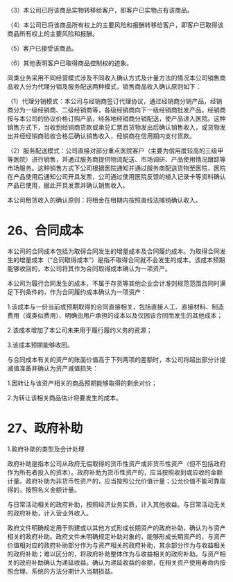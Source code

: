 （3）本公司已将该商品实物转移给客户，即客户已实物占有该商品。

（4）本公司已将该商品所有权上的主要风险和报酬转移给客户，即客户已取得该商品所有权上的主要风险和报酬。

（5）客户已接受该商品。

（6）其他表明客户已取得商品控制权的迹象。

同类业务采用不同经营模式涉及不同收入确认方式及计量方法的情况本公司销售商品收入分为代理分销及服务配送两种模式，销售商品收入确认原则如下：

（1）代理分销模式：本公司与经销商签订代理协议，通过经销商分销产品，经销商分为一级经销商、二级经销商等，各级经销商向下一级经销商批发产品。经销商按与本公司的协议价格订购产品，经各地经销商分销配送，使产品进入医院。这种销售方式下，当收到经销商货款或承兑汇票且货物发出后确认销售收入，或货物发出并经经销商验收合格后确认销售收入，经销商在信用期内支付货款。

（2）服务配送模式：公司直接对部分重点医院客户（主要为信用度较高的三级甲等医院）进行销售，并通过服务商提供物流配送、市场调研、产品使用情况跟踪等市场服务。这种销售方式下公司根据医院通知并通过服务商配送货物至医院，医院在产品使用后通知公司开具发票，公司通过使用医院反馈的植入记录卡等资料确认产品已使用，据此开具发票并确认销售收入。

本公司租赁收入的确认原则：将租金在租期内按照直线法摊销确认收入。

# 26、合同成本

本公司的合同成本包括为取得合同发生的增量成本及合同履约成本。为取得合同发生的增量成本（“合同取得成本”）是指不取得合同就不会发生的成本。该成本预期能够收回的，本公司将其作为合同取得成本确认为一项资产。

本公司为履行合同发生的成本，不属于存货等其他企业会计准则规范范围且同时满足下列条件的，作为合同履约成本确认为一项资产：

1.该成本与一份当前或预期取得的合同直接相关，包括直接人工、直接材料、制造费用（或类似费用）、明确由用户承担的成本以及仅因该合同而发生的其他成本；

2.该成本增加了本公司未来用于履行履约义务的资源；

3.该成本预期能够收回。

与合同成本有关的资产的账面价值高于下列两项的差额时，本公司将超出部分计提减值准备并确认为资产减值损失：

1.因转让与该资产相关的商品预期能够取得的剩余对价；

2.为转让该相关商品估计将要发生的成本。

# 27、政府补助

1.政府补助的类型及会计处理

政府补助是指本公司从政府无偿取得的货币性资产或非货币性资产（但不包括政府作为所有者投入的资本）。政府补助为货币性资产的，应当按照收到或应收的金额计量。政府补助为非货币性资产的，应当按照公允价值计量；公允价值不能可靠取得的，按照名义金额计量。

与日常活动相关的政府补助，按照经济业务实质，计入其他收益。与日常活动无关的政府补助，计入营业外收入。

政府文件明确规定用于购建或以其他方式形成长期资产的政府补助，确认为与资产相关的政府补助。政府文件未明确规定补助对象的，能够形成长期资产的，与资产价值相对应的政府补助部分作为与资产相关的政府补助，其余部分作为与收益相关的政府补助；难以区分的，将政府补助整体作为与收益相关的政府补助。与资产相关的政府补助确认为递延收益。确认为递延收益的金额，在相关资产使用寿命内按照合理、系统的方法分期计入当期损益。